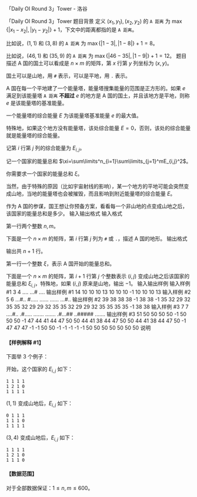 



「Daily OI Round 3」Tower - 洛谷














「Daily OI Round 3」Tower
题目背景
定义 $(x_1,y_1),(x_2,y_2)$ 的 `A 距离` 为 $\max\{|x_1-x_2|,|y_1-y_2|\}+1$，下文中的距离都指的是 `A 距离`。

比如说，$(1,1)$ 和 $(3,8)$ 的 `A 距离` 为 $\max\{|1-3|,|1-8|\}+1=8$。

比如说，$(46,1)$ 和 $(35,9)$ 的 `A 距离` 为 $\max\{|46-35|,|1-9|\}+1=12$。
题目描述
A 国的国土可以看成是 $n\times m$ 的矩阵，第 $x$ 行第 $y$ 列坐标为 $(x,y)$。

国土可以是山地，用 `#` 表示，可以是平地，用 `.` 表示。

A 国在每一个平地建了一个能量塔，能量塔搜集能量的范围是正方形的。如果 $e$ 满足到该能量塔 `A 距离` **不超过** $e$ 的地方是 A 国的国土，并且该地方是平地，则称 $e$ 是该能量塔的基准能量。

一个能量塔的综合能量 $E$ 为该能量塔基准能量 $e$ 的最大值。

特殊地，如果这个地方没有能量塔，该处综合能量 $E=0$，否则，该处的综合能量就是能量塔的综合能量。

记第 $i$ 行第 $j$ 列的综合能量为 $E_{i,j}$。

记一个国家的能量总和 $\xi=\sum\limits^n_{i=1}\sum\limits_{j=1}^mE_{i,j}^2$。

你需要求一个国家的能量总和 $\xi$。

当然，由于特殊的原因（比如宇宙射线的影响），某一个地方的平地可能会突然变成山地，当地的能量塔也会被摧毁，而且影响到附近能量塔的综合能量 $E$。

作为 A 国的参谋，国王想让你预备方案，看看每一个非山地的点变成山地之后，该国家的能量总和是多少。
输入输出格式
输入格式

第一行两个整数 $n,m$。

下面是一个 $n\times m$ 的矩阵，第 $i$ 行第 $j$ 列为 `#` 或 `.`，描述 A 国的地形。
输出格式

输出共 $n+1$ 行。

第一行一个整数 $\xi$，表示 A 国开始的能量总和。

下面是一个 $n\times m$ 的矩阵，第 $i+1$ 行第 $j$ 个整数表示 $(i,j)$ 变成山地之后该国家的能量总和 $\xi_{i,j}$，特殊地，如果 $(i,j)$ 原来是山地，输出 $-1$。
输入输出样例
输入样例 #1
3 4
....
...#
....
输出样例 #1
14
10 10 10 13
10 10 10 -1
10 10 10 13
输入样例 #2
5 6
...#..
#.....
......
......
...#..
输出样例 #2
39
38 38 38 -1 38 38
-1 35 32 29 32 35
35 32 29 29 32 35
35 32 29 29 32 35
35 35 35 -1 38 38
输入样例 #3
7 7
....#..
.#.....
.......
.......
.#...##
..#####
.......
输出样例 #3
51
50 50 50 50 -1 50 50
50 -1 47 44 41 44 47
50 50 44 41 38 44 47
50 50 44 41 38 44 47
50 -1 47 47 47 -1 -1
50 50 -1 -1 -1 -1 -1
50 50 50 50 50 50 50
说明
#### 【样例解释 #1】

下面举 $3$ 个例子：

开始，这个国家的 $E_{i,j}$ 如下：

```
1 1 1 1 
1 2 1 0
1 1 1 1
```

$(1,1)$ 变成山地后，$E_{i,j}$ 如下：

```
0 1 1 1
1 1 1 0
1 1 1 1
```



$(3,4)$ 变成山地后，$E_{i,j}$ 如下：

```
1 1 1 1
1 2 1 0
1 1 1 0
```

#### 【数据范围】

对于全部数据保证：$1\le n,m\le600$。






